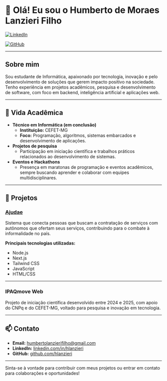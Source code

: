 # 👋 Olá! Eu sou o Humberto de Moraes Lanzieri Filho

[![LinkedIn](https://img.shields.io/badge/LinkedIn-Perfil-blue?logo=linkedin)](https://www.linkedin.com/in/hlanzieri/)

[![GitHub](https://img.shields.io/badge/GitHub-Perfil-black?logo=github)](https://github.com/hlanzieri)

---

## Sobre mim

Sou estudante de Informática, apaixonado por tecnologia, inovação e pelo desenvolvimento de soluções que gerem impacto positivo na sociedade. Tenho experiência em projetos acadêmicos, pesquisa e desenvolvimento de software, com foco em backend, inteligência artificial e aplicações web.

---

## 🏫 Vida Acadêmica

- **Técnico em Informática (em conclusão)**
  - **Instituição:** CEFET-MG
  - **Foco:** Programação, algoritmos, sistemas embarcados e desenvolvimento de aplicações.
- **Projetos de pesquisa**
  - Participação em iniciação científica e trabalhos práticos relacionados ao desenvolvimento de sistemas.
- **Eventos e Hackathons**
  - Presença em maratonas de programação e eventos acadêmicos, sempre buscando aprender e colaborar com equipes multidisciplinares.

---

## 🚀 Projetos

### [Ajudae](https://github.com/hlanzieri/Ajudae)
Sistema que conecta pessoas que buscam a contratação de serviços com autônomos que ofertam seus serviços, contribuindo para o combate à informalidade no país.

**Principais tecnologias utilizadas:**
- Node.js
- Next.js
- Tailwind CSS
- JavaScript
- HTML/CSS

---

### IPAQmove Web
Projeto de iniciação científica desenvolvido entre 2024 e 2025, com apoio do CNPq e do CEFET-MG, voltado para pesquisa e inovação em tecnologia.

---

## 📫 Contato

- **Email:** humbertolanzierifilho@gmail.com
- **LinkedIn:** [linkedin.com/in/hlanzieri](https://www.linkedin.com/in/hlanzieri/)
- **GitHub:** [github.com/hlanzieri](https://github.com/hlanzieri)

---

Sinta-se à vontade para contribuir com meus projetos ou entrar em contato para colaborações e oportunidades!
